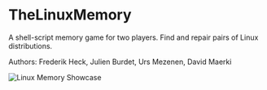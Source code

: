 # TheLinuxMemory
A shell-script memory game for two players. Find and repair pairs of Linux distributions.

Authors: Frederik Heck, Julien Burdet, Urs Mezenen, David Maerki

![Linux Memory Showcase]()
